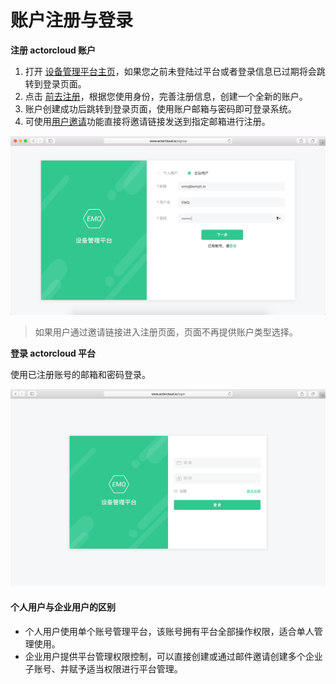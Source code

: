 # 账户注册与登录

**注册 actorcloud 账户**

1. 打开 [设备管理平台主页](http://www.actorcloud.io/)，如果您之前未登陆过平台或者登录信息已过期将会跳转到登录页面。
2. 点击 [前去注册](http://www.actorcloud.io/signup)，根据您使用身份，完善注册信息，创建一个全新的账户。
3. 账户创建成功后跳转到登录页面，使用账户邮箱与密码即可登录系统。
4. 可使用[用户邀请](../user/invitation.md)功能直接将邀请链接发送到指定邮箱进行注册。

![](/assets/singup.png)

> 如果用户通过邀请链接进入注册页面，页面不再提供账户类型选择。


**登录 actorcloud 平台**

使用已注册账号的邮箱和密码登录。

![](/assets/login.png)


#### 个人用户与企业用户的区别
- 个人用户使用单个账号管理平台，该账号拥有平台全部操作权限，适合单人管理使用。
- 企业用户提供平台管理权限控制，可以直接创建或通过邮件邀请创建多个企业子账号、并赋予适当权限进行平台管理。
